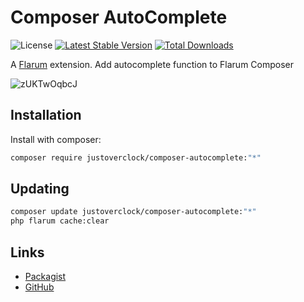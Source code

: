# Composer AutoComplete

![License](https://img.shields.io/badge/license-MIT-blue.svg) [![Latest Stable Version](https://img.shields.io/packagist/v/justoverclock/composer-autocomplete.svg)](https://packagist.org/packages/justoverclock/composer-autocomplete) [![Total Downloads](https://img.shields.io/packagist/dt/justoverclock/composer-autocomplete.svg)](https://packagist.org/packages/justoverclock/composer-autocomplete)

A [Flarum](http://flarum.org) extension. Add autocomplete function to Flarum Composer


![zUKTwOqbcJ](https://user-images.githubusercontent.com/79002016/147261620-b8b6d5e4-ec20-4a83-ae03-1e51ff820ff0.gif)


## Installation

Install with composer:

```sh
composer require justoverclock/composer-autocomplete:"*"
```

## Updating

```sh
composer update justoverclock/composer-autocomplete:"*"
php flarum cache:clear
```

## Links

- [Packagist](https://packagist.org/packages/justoverclock/composer-autocomplete)
- [GitHub](https://github.com/justoverclockl/composer-autocomplete)
